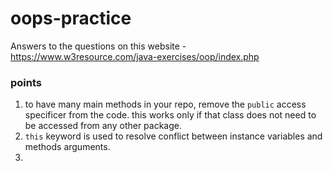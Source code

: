 # oops-practice

Answers to the questions on this website - <https://www.w3resource.com/java-exercises/oop/index.php>


### points
1) to have many main methods in your repo, remove the `public` access specificer from the code. this works only if that class does not need to be accessed from any other package.
2) `this` keyword is used to resolve conflict between instance variables and methods arguments.
3) 